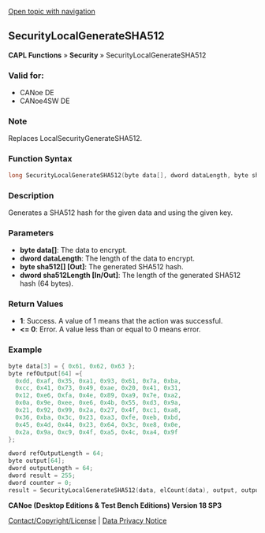 [Open topic with navigation](../../../../../CANoeDEFamily.htm#Topics/CAPLFunctions/Security/Functions/CAPLfunctionSecurityLocalGenerateSHA512.md)

## SecurityLocalGenerateSHA512

**CAPL Functions** » **Security** » SecurityLocalGenerateSHA512

### Valid for:
- CANoe DE
- CANoe4SW DE

### Note
Replaces LocalSecurityGenerateSHA512.

### Function Syntax

```c
long SecurityLocalGenerateSHA512(byte data[], dword dataLength, byte sha512[], dword sha512Length)
```

### Description
Generates a SHA512 hash for the given data and using the given key.

### Parameters

- **byte data[]**: The data to encrypt.
- **dword dataLength**: The length of the data to encrypt.
- **byte sha512[] [Out]**: The generated SHA512 hash.
- **dword sha512Length [In/Out]**: The length of the generated SHA512 hash (64 bytes).

### Return Values

- **1**: Success. A value of 1 means that the action was successful.
- **<= 0**: Error. A value less than or equal to 0 means error.

### Example

```c
byte data[3] = { 0x61, 0x62, 0x63 };
byte refOutput[64] ={
  0xdd, 0xaf, 0x35, 0xa1, 0x93, 0x61, 0x7a, 0xba,
  0xcc, 0x41, 0x73, 0x49, 0xae, 0x20, 0x41, 0x31,
  0x12, 0xe6, 0xfa, 0x4e, 0x89, 0xa9, 0x7e, 0xa2,
  0x0a, 0x9e, 0xee, 0xe6, 0x4b, 0x55, 0xd3, 0x9a,
  0x21, 0x92, 0x99, 0x2a, 0x27, 0x4f, 0xc1, 0xa8,
  0x36, 0xba, 0x3c, 0x23, 0xa3, 0xfe, 0xeb, 0xbd,
  0x45, 0x4d, 0x44, 0x23, 0x64, 0x3c, 0xe8, 0x0e,
  0x2a, 0x9a, 0xc9, 0x4f, 0xa5, 0x4c, 0xa4, 0x9f
};

dword refOutputLength = 64;
byte output[64];
dword outputLength = 64;
dword result = 255;
dword counter = 0;
result = SecurityLocalGenerateSHA512(data, elCount(data), output, outputLength);
```

**CANoe (Desktop Editions & Test Bench Editions) Version 18 SP3**

[Contact/Copyright/License](../../../Shared/ContactCopyrightLicense.md) | [Data Privacy Notice](https://www.vector.com/int/en/company/get-info/privacy-policy/)
